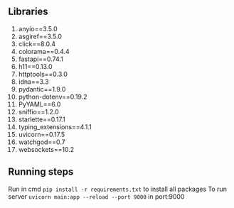 ## Libraries
1. anyio==3.5.0
2. asgiref==3.5.0
3. click==8.0.4
4. colorama==0.4.4
5. fastapi==0.74.1
6. h11==0.13.0
7. httptools==0.3.0
8. idna==3.3
9. pydantic==1.9.0
10. python-dotenv==0.19.2
11. PyYAML==6.0
12. sniffio==1.2.0
13. starlette==0.17.1
14. typing_extensions==4.1.1
15. uvicorn==0.17.5
16. watchgod==0.7
17. websockets==10.2


## Running steps
Run in cmd  `pip install -r requirements.txt`  to install all packages
To run server  `uvicorn main:app --reload --port 9000` in port:9000